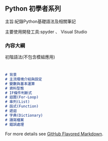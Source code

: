 ## Python 初學者系列 

主旨:紀錄Python基礎語法及相關筆記

主要使用開發工具:spyder 、 Visual Studio

### 內容大綱

初階語法(不包含模組應用)

```markdown


# 背景 
# 主流環境介紹與設定
# 變數與基本運算
# 資料型態 
# IF條件判斷式
# 迴圈(For-Loop)
# 串列(List)
# 函式(Function)
# 遞迴
# 字典(Dictionary)
# 讀寫檔案
# 錯誤處理


```


For more details see [GitHub Flavored Markdown](https://guides.github.com/features/mastering-markdown/).


